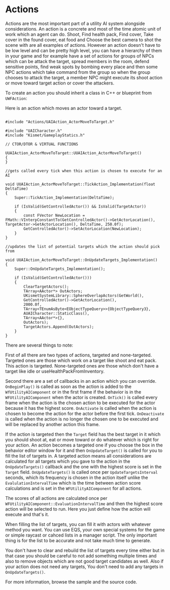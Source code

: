 # Actions

Actions are the most important part of a utility AI system alongside considerations.
An action is a concrete and most of the time atomic unit of work which an agent can do. Shoot, Find health pack, Find cover, Take cover in the found cover, eat food and Choose the best camera to shot the scene with are all examples of actions.
However an action doesn't have to be low level and can be pretty high level, you can have a hierarchy of them in your game and for example have a set of actions for groups of NPCs which can be attack the target, spread members in the room, defend sensitive points, find weak spots by bombing every place and then some NPC actions which take command from the group so when the group chooses to attack the target, a member NPC might execute its shoot action or move toward target action or cover the attackers.

To create an action you should inherit a class in C++ or blueprint from `UWFAction`:

Here is an action which moves an actor toward a target.

```

#include "Actions/UAIAction_ActorMoveToTarget.h"

#include "UAICharacter.h"
#include "Kismet/GameplayStatics.h"

// CTOR/DTOR & VIRTUAL FUNCTIONS

UUAIAction_ActorMoveToTarget::UUAIAction_ActorMoveToTarget()
{
}

//gets called every tick when this action is chosen to execute for an AI

void UUAIAction_ActorMoveToTarget::TickAction_Implementation(float DeltaTime)
{
	Super::TickAction_Implementation(DeltaTime);

	if (IsValid(GetControlledActor()) && IsValid(TargetActor))
	{
		const FVector NewLocation = FMath::VInterpConstantTo(GetControlledActor()->GetActorLocation(), TargetActor->GetActorLocation(), DeltaTime, 250.0f);
		GetControlledActor()->SetActorLocation(NewLocation);
	}
}

//updates the list of potential targets which the action should pick from

void UUAIAction_ActorMoveToTarget::OnUpdateTargets_Implementation()
{
	Super::OnUpdateTargets_Implementation();

	if (IsValid(GetControlledActor()))
	{
		ClearTargetActors();
		TArray<AActor*> OutActors;
		UKismetSystemLibrary::SphereOverlapActors(GetWorld(),
		GetControlledActor()->GetActorLocation(),
		2000.0f,
		TArray<TEnumAsByte<EObjectTypeQuery>>{ObjectTypeQuery3},
		AUAICharacter::StaticClass(),
		TArray<AActor*>{},
		OutActors);
		TargetActors.Append(OutActors);
	}
}

```

There are several things to note:

First of all there are two types of actions, targeted and none-targeted. Targeted ones are those which work on a target like shoot and eat pack. This action is targeted.
None-targeted ones are those which don't have a target like idle or useHealthPackFromInventory. 

Second there are a set of callbacks in an action which you can override. `OnBeginPlay()` is called as soon as the action is added to the `WfUtilityAIComponent` or in the first frame if the behavior is in the `WFUtilityAIComponent` when the actor is created.
`OnTick()` is called every frame when the action is the chosen action to be executed for the actor because it has the highest score. 
`OnActivate` is called when the action is chosen to become the action for the actor before the first tick.
`OnDeactivate` is called when the action is no longer the chosen one to be executed and will be replaced by another action this frame.

If the action is targeted then the `Target` field has the best target in it which you should shoot at, eat or move toward or do whatever which is right for your action.
An action becomes a targeted one if you choose the box in the behavior editor window for it and then `OnUpdateTarget()` is called for you to fill the list of targets in.
A targeted action means all considerations are calculated for all targets which you gave to the action in the `OnUpdateTargets()` callback and the one with the highest score is set in the `Target` field.
`OnUpdateTargets()` is called once per `UpdateTargetsInterval` seconds, which its frequency is chosen in the action itself unlike the `EvalulationIntervalTime` which is the time between action score calculations and is set in the `WFUtilityAIComponent` for all actions.

The scores of all actions are calculated once per `WFUtilityAIComponent::EvaluationIntervalTime` and then the highest score action will be selected to run.
Here you just define how the action will execute and that's it.

When filling the list of targets, you can fill it with actors with whatever method you want. You can use EQS, your own special systems for the game or simple raycast or cahced lists in a manager script. The only important thing is for the list to be accurate and not take much time to generate.

You don't have to clear and rebuild the list of targets every time either but in that case you should be careful to not add something multiple times and also to remove objects which are not good target candidates as well.
Also if your action does not need any targets, You don't need to add any targets in `OnUpdateTargets()`.

For more information, browse the sample and the source code.